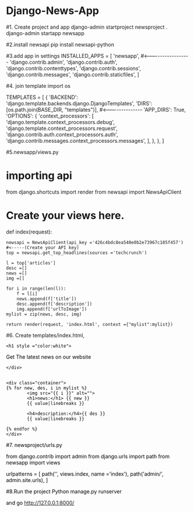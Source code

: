 # Django-News-App

#1. Create project and app
django-admin startproject newsproject .<br>
django-admin startapp newsapp

#2.install newsapi
pip install newsapi-python

#3.add app in settings
INSTALLED_APPS = [
    'newsapp',	#<-----------------
    'django.contrib.admin',
    'django.contrib.auth',
    'django.contrib.contenttypes',
    'django.contrib.sessions',
    'django.contrib.messages',
    'django.contrib.staticfiles',
]


#4. join template
import os

TEMPLATES = [
    {
        'BACKEND': 'django.template.backends.django.DjangoTemplates',
        'DIRS': [os.path.join(BASE_DIR, "templates")],		#<--------------
        'APP_DIRS': True,
        'OPTIONS': {
            'context_processors': [
                'django.template.context_processors.debug',
                'django.template.context_processors.request',
                'django.contrib.auth.context_processors.auth',
                'django.contrib.messages.context_processors.messages',
            ],
        },
    },
]



#5.newsapp/views.py

# importing api
from django.shortcuts import render
from newsapi import NewsApiClient

# Create your views here.
def index(request):
	
	newsapi = NewsApiClient(api_key ='426c4bdc8ea540e0b2e73967c105f457')	#<-----(Create your API key)
	top = newsapi.get_top_headlines(sources ='techcrunch')

	l = top['articles']
	desc =[]
	news =[]
	img =[]

	for i in range(len(l)):
		f = l[i]
		news.append(f['title'])
		desc.append(f['description'])
		img.append(f['urlToImage'])
	mylist = zip(news, desc, img)

	return render(request, 'index.html', context ={"mylist":mylist})


#6. Create templates/index.html,

<!DOCTYPE html>
<html lang="en" dir="ltr">
<head>
	<meta charset="utf-8">
	<title></title>

<link rel="stylesheet" href="https://stackpath.bootstrapcdn.com/bootstrap/4.3.1/css/bootstrap.min.css" integrity="sha384-ggOyR0iXCbMQv3Xipma34MD+dH/1fQ784/j6cY/iJTQUOhcWr7x9JvoRxT2MZw1T" crossorigin="anonymous">
<!-- Optional theme -->
</head>
<body>
	<div class="jumbotron" style="color:black">

	<h1 style ="color:white">
Get The latest news on our website
	</h1>

	</div>


	<div class="container">
	{% for new, des, i in mylist %}
			<img src="{{ i }}" alt="">
			<h1>news:</h1> {{ new }}
			{{ value|linebreaks }}

			<h4>description:</h4>{{ des }}
			{{ value|linebreaks }}

	{% endfor %}
	</div>

</body>
</html>




#7. newsproject/urls.py

from django.contrib import admin
from django.urls import path
from newsapp import views

urlpatterns = [
path('', views.index, name ='index'),
	path('admin/', admin.site.urls),
]


#8.Run the project
Python manage.py runserver

and go http://127.0.0.1:8000/








